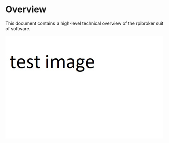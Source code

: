 # Overview
This document contains a high-level technical overview of the rpibroker suit of software.

![Alt text](images/testimage.jpg?raw=true "Title")